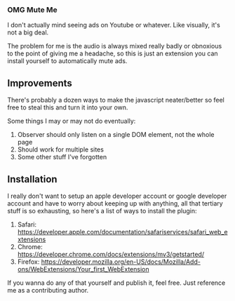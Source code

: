 ### OMG Mute Me

I don't actually mind seeing ads on Youtube or whatever. Like visually, it's not a big deal.

The problem for me is the audio is always mixed really badly or obnoxious to the point of giving me a headache, so this is just an extension you can install yourself to automatically mute ads.

## Improvements

There's probably a dozen ways to make the javascript neater/better so feel free to steal this and turn it into your own.

Some things I may or may not do eventually:

1. Observer should only listen on a single DOM element, not the whole page
2. Should work for multiple sites
3. Some other stuff I've forgotten

## Installation

I really don't want to setup an apple developer account or google developer account and have to worry about keeping up with anything, all that tertiary stuff is so exhausting, so here's a list of ways to install the plugin:

1. Safari: https://developer.apple.com/documentation/safariservices/safari_web_extensions
2. Chrome: https://developer.chrome.com/docs/extensions/mv3/getstarted/
3. Firefox: https://developer.mozilla.org/en-US/docs/Mozilla/Add-ons/WebExtensions/Your_first_WebExtension

If you wanna do any of that yourself and publish it, feel free. Just reference me as a contributing author.
